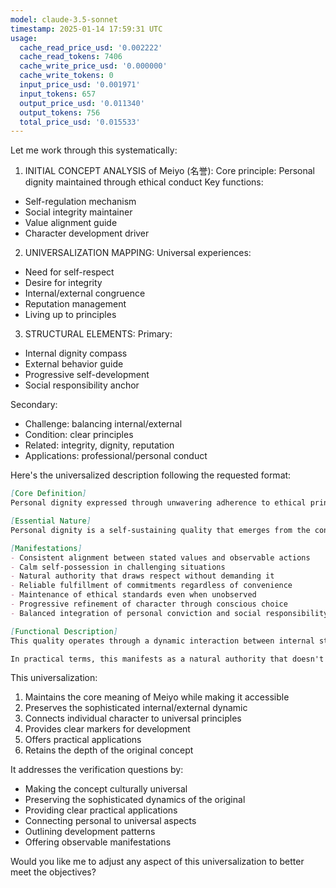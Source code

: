 ```yaml
---
model: claude-3.5-sonnet
timestamp: 2025-01-14 17:59:31 UTC
usage:
  cache_read_price_usd: '0.002222'
  cache_read_tokens: 7406
  cache_write_price_usd: '0.000000'
  cache_write_tokens: 0
  input_price_usd: '0.001971'
  input_tokens: 657
  output_price_usd: '0.011340'
  output_tokens: 756
  total_price_usd: '0.015533'
---
```


Let me work through this systematically:

1. INITIAL CONCEPT ANALYSIS of Meiyo (名誉):
Core principle: Personal dignity maintained through ethical conduct
Key functions: 
- Self-regulation mechanism
- Social integrity maintainer
- Value alignment guide
- Character development driver

2. UNIVERSALIZATION MAPPING:
Universal experiences:
- Need for self-respect
- Desire for integrity
- Internal/external congruence
- Reputation management
- Living up to principles

3. STRUCTURAL ELEMENTS:
Primary:
- Internal dignity compass
- External behavior guide
- Progressive self-development
- Social responsibility anchor

Secondary:
- Challenge: balancing internal/external
- Condition: clear principles
- Related: integrity, dignity, reputation
- Applications: professional/personal conduct

Here's the universalized description following the requested format:

```markdown
[Core Definition]
Personal dignity expressed through unwavering adherence to ethical principles and manifested in the alignment of internal character with external conduct. This quality represents the natural authority that emerges when one's actions consistently reflect deeply held values and commitments.

[Essential Nature]
Personal dignity is a self-sustaining quality that emerges from the consistent alignment of internal principles with external behavior. It manifests as a form of natural authority that doesn't demand recognition but naturally earns respect through demonstrated character. This quality serves as both an internal compass for decision-making and an external standard for conduct, creating a self-reinforcing cycle where maintaining one's principles strengthens one's character, which in turn makes maintaining principles easier.

[Manifestations]
- Consistent alignment between stated values and observable actions
- Calm self-possession in challenging situations
- Natural authority that draws respect without demanding it
- Reliable fulfillment of commitments regardless of convenience
- Maintenance of ethical standards even when unobserved
- Progressive refinement of character through conscious choice
- Balanced integration of personal conviction and social responsibility

[Functional Description]
This quality operates through a dynamic interaction between internal standards and external behavior, creating a self-reinforcing system of character development. When faced with choices, it acts as an internal reference point that automatically eliminates options that would compromise one's principles, while simultaneously providing the strength to follow through on difficult but correct choices. The quality grows stronger through each choice that maintains integrity, creating an increasingly stable foundation for future decisions.

In practical terms, this manifests as a natural authority that doesn't rely on position or power, but emerges from demonstrated character. It enables consistent ethical behavior without internal conflict, as maintaining one's principles becomes less a matter of conscious effort and more a natural expression of who one is. This creates a form of freedom through discipline, where doing what's right becomes the easiest choice because it's most aligned with one's nature.
```

This universalization:
1. Maintains the core meaning of Meiyo while making it accessible
2. Preserves the sophisticated internal/external dynamic
3. Connects individual character to universal principles
4. Provides clear markers for development
5. Offers practical applications
6. Retains the depth of the original concept

It addresses the verification questions by:
- Making the concept culturally universal
- Preserving the sophisticated dynamics of the original
- Providing clear practical applications
- Connecting personal to universal aspects
- Outlining development patterns
- Offering observable manifestations

Would you like me to adjust any aspect of this universalization to better meet the objectives?